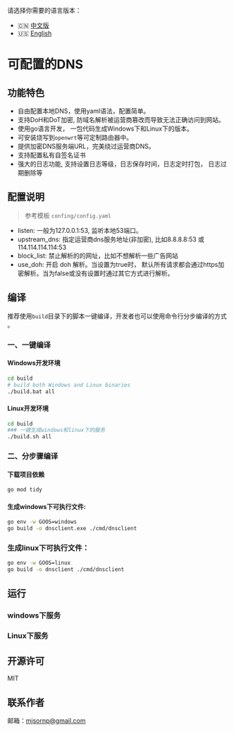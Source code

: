 <!-- README.zh-CN.md -->
请选择你需要的语言版本：

- 🇨🇳 [中文版](README.zh-CN.md)
- 🇺🇸 [English](README.en-US.md)

# 可配置的DNS

## 功能特色
 - 自由配置本地DNS，使用yaml语法，配置简单。
 - 支持DoH和DoT加密, 防域名解析被运营商篡改而导致无法正确访问到网站。
 - 使用go语言开发， 一包代码生成Windows下和Linux下的版本。
 - 可安装烧写到`openwrt`等可定制路由器中。
 - 提供加密DNS服务端URL，完美绕过运营商DNS。
 - 支持配置私有自签名证书
 - 强大的日志功能, 支持设置日志等级，日志保存时间，日志定时打包， 日志过期删除等

## 配置说明
> 参考模板 `confing/config.yaml` 
 - listen: 一般为127.0.0.1:53, 监听本地53端口。
 - upstream_dns: 指定运营商dns服务地址(非加密), 比如8.8.8.8:53 或 114.114.114.114:53
 - block_list: 禁止解析的的网址，比如不想解析一些广告网站
 - use_doh: 开启 doh 解析。当设置为true时， 默认所有请求都会通过https加密解析。当为false或没有设置时通过其它方式进行解析。

## 编译
推荐使用`build`目录下的脚本一键编译，开发者也可以使用命令行分步编译的方式 。

### 一、一键编译

#### Windows开发环境
```bash
cd build
# build both Windows and Linux binaries
./build.bat all
```

#### Linux开发环境
```bash
cd build
### 一键生成windows和linux下的服务
./build.sh all
```

### 二、分步骤编译
#### 下载项目依赖
```bash
go mod tidy
```

#### 生成windows下可执行文件: 
``` bash
go env -w GOOS=windows
go build -o dnsclient.exe ./cmd/dnsclient
```

### 生成linux下可执行文件：
```bash
go env -w GOOS=linux
go build -o dnsclient ./cmd/dnsclient
```

## 运行
### windows下服务

### Linux下服务

## 开源许可
MIT

## 联系作者
邮箱：mjsornp@gmail.com